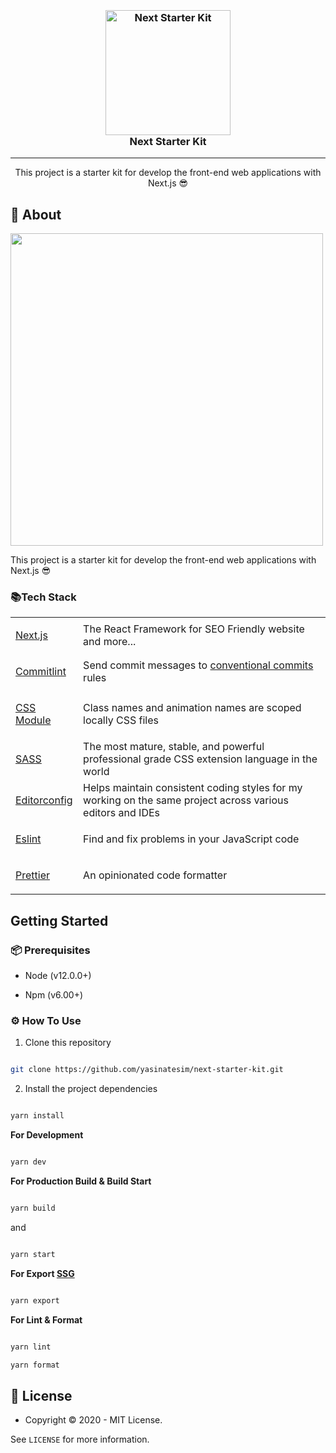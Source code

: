 
  
  
<h3 align="center">
  <br>
  <a href="https://github.com/yasinatesim/next-starter-kit"><img src="https://yasinates.com/tech/next.svg" alt="Next Starter Kit" width="200"></a>
  <br>
  Next Starter Kit
  <br>
</h3>

<hr>

<p  align="center">This project is a starter kit for develop the front-end web applications with Next.js 😎</p>

   

## 📖 About
  
  <img width="500" src="https://yasinates.com/next-starter-kit.jpg">

This project is a starter kit for develop the front-end web applications with Next.js 😎

### 📚Tech Stack

  

<table>

<tr>

<td>

<a  href="https://nextjs.org/">Next.js</a>

</td>

<td>The React Framework for SEO Friendly website and more...</td>

</tr>

<tr>

<td>

<a  href="https://github.com/conventional-changelog/commitlint">Commitlint</a>

</td>

<td>Send commit messages to <a  href="https://www.conventionalcommits.org/en/v1.0.0/">conventional commits</a> rules</td>

</tr>

<tr>

<td>

<a  href="https://github.com/css-modules/css-modules">CSS Module</a>

</td>

<td>Class names and animation names are scoped locally CSS files</td>

</tr>

<tr>

<td>

<a  href="https://sass-lang.com/">SASS</a>

</td>

<td>The most mature, stable, and powerful professional grade CSS extension language in the world</td>

</tr>

<tr>

<td>

<a  href="https://editorconfig.org/">Editorconfig</a>

</td>

<td>Helps maintain consistent coding styles for my working on the same project across various editors and IDEs</td>

</tr>

<tr>

<td>

<a  href="https://eslint.org/">Eslint</a>

</td>

<td>Find and fix problems in your JavaScript code</td>

</tr>

<tr>

<td>

<a  href="https://prettier.io/">Prettier</a>

</td>

<td>An opinionated code formatter</td>

</tr>

</table>

  
  

## Getting Started

  

### 📦 Prerequisites

  

- Node (v12.0.0+)

- Npm (v6.00+)

  

### ⚙️ How To Use

  

1. Clone this repository

  

```bash

git clone https://github.com/yasinatesim/next-starter-kit.git

```


2. Install the project dependencies

```bash

yarn install

```

**For Development**

```bash

yarn dev

```

  

**For Production Build & Build Start**

```bash

yarn build

```

  

and

  

```bash

yarn start

```

  

**For Export [SSG](https://www.staticgen.com/)**

```bash

yarn export

```

  

**For Lint & Format**

```bash

yarn lint

yarn format

```

  

## 🔑 License

* Copyright © 2020 - MIT License.

See `LICENSE` for more information.
